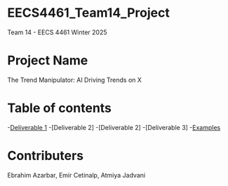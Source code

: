 # EECS4461_Team14_Project
Team 14 - EECS 4461 Winter 2025

# Project Name
The Trend Manipulator: AI Driving Trends on X

# Table of contents
-[Deliverable 1](Docs/Deliverable1/)
-[Deliverable 2]
-[Deliverable 2]
-[Deliverable 3]
-[Examples](Examples/)

# Contributers
Ebrahim Azarbar, Emir Cetinalp, Atmiya Jadvani
